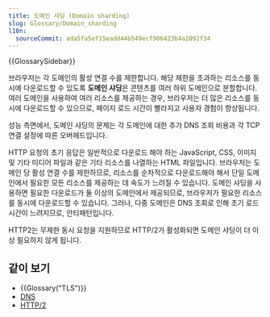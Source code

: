 ```yaml
---
title: 도메인 샤딩 (Domain sharding)
slug: Glossary/Domain_sharding
l10n:
  sourceCommit: ada5fa5ef15eadd44b549ecf906423b4a2092f34
---
```


{{GlossarySidebar}}

브라우저는 각 도메인의 활성 연결 수를 제한합니다. 해당 제한을 초과하는 리소스를 동시에 다운로드할 수 있도록 **도메인 샤딩**은 콘텐츠를 여러 하위 도메인으로 분할합니다. 여러 도메인을 사용하여 여러 리소스를 제공하는 경우, 브라우저는 더 많은 리소스를 동시에 다운로드할 수 있으므로, 페이지 로드 시간이 빨라지고 사용자 경험이 향상됩니다.

성능 측면에서, 도메인 샤딩의 문제는 각 도메인에 대한 추가 DNS 조회 비용과 각 TCP 연결 설정에 따른 오버헤드입니다.

HTTP 요청의 초기 응답은 일반적으로 다운로드 해야 하는 JavaScript, CSS, 이미지 및 기타 미디어 파일과 같은 기타 리소스를 나열하는 HTML 파일입니다. 브라우저는 도메인 당 활성 연결 수를 제한하므로, 리소스를 순차적으로 다운로드해야 해서 단일 도메인에서 필요한 모든 리소스를 제공하는 데 속도가 느려질 수 있습니다. 도메인 샤딩을 사용하면 필요한 다운로드가 둘 이상의 도메인에서 제공되므로, 브라우저가 필요한 리소스를 동시에 다운로드할 수 있습니다. 그러나, 다중 도메인은 DNS 조회로 인해 초기 로드 시간이 느려지므로, 안티패턴입니다.

HTTP2는 무제한 동시 요청을 지원하므로 HTTP/2가 활성화되면 도메인 샤딩이 더 이상 필요하지 않게 됩니다.

## 같이 보기

- {{Glossary("TLS")}}
- [DNS](/ko/docs/Glossary/DNS)
- [HTTP/2](/ko/docs/Glossary/HTTP_2)

